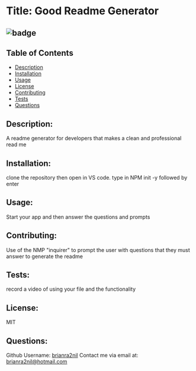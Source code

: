 
# Title: Good Readme Generator
 ![badge](https://img.shields.io/badge/license-MIT-blue.svg)
-------
## Table of Contents
- [Description](#description)
- [Installation](#installation)
- [Usage](#usage)
- [License](#license)
- [Contributing](#contributing)
- [Tests](#tests)
- [Questions](#questions)
## Description:
A readme generator for developers that makes a clean and professional read me
## Installation:
clone the repository then open in VS code.  type in NPM init -y followed by enter
## Usage:
 Start your app and then answer the questions and prompts
## Contributing:
Use of the NMP "inquirer" to prompt the user with questions that they must answer to generate the readme
## Tests:
record a video of using your file and the functionality
## License:
MIT
## Questions:
Github Username: [brianra2nil](https://github.com/brianra2nil)
Contact me via email at: brianra2nil@hotmail.com
          